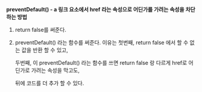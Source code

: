 **preventDefault() - a 링크 요소에서  href 라는 속성으로 어딘가를 가려는 속성을 차단하는 방법**

1. return false를 써준다.

2. preventDefault() 라는 함수를 써준다. 이유는 첫번째, return false 에서 할 수 없는 값을 반환 할 수 있고,

   두번째, 이 preventDefault() 라는 함수를 쓰면 return false 랑 다르게 href로 어딘가로 가려는 속성을 막고도, 
   
   뒤에 코드를 더 추가 할 수 있다.
